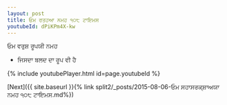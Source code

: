 ```yaml
---
layout: post
title: ਓਮ ਰਤਹਆ ਨਮਹ ੧੦੮ ਟਾਇਮਸ
youtubeId: dPiKPm4X-kw
---
```

 
 
 ਓਮ ਵਰੁਸ਼ ਰੂਪਯੀ ਨਮਹ  
 
 -  ਜਿਸਦਾ ਬਲਦ ਦਾ ਰੂਪ ਵੀ ਹੈ 
 
  
 
  
 
 
 
 
 
 


{% include youtubePlayer.html id=page.youtubeId %}
 
[Next]({{ site.baseurl }}{% link  split2/_posts/2015-08-06-ਓਮ ਸਹਾਸਰਕ੍ਸ਼ਾਅਯਾ ਨਮਹ  ੧੦੮ ਟਾਇਮਸ.md%})
 
